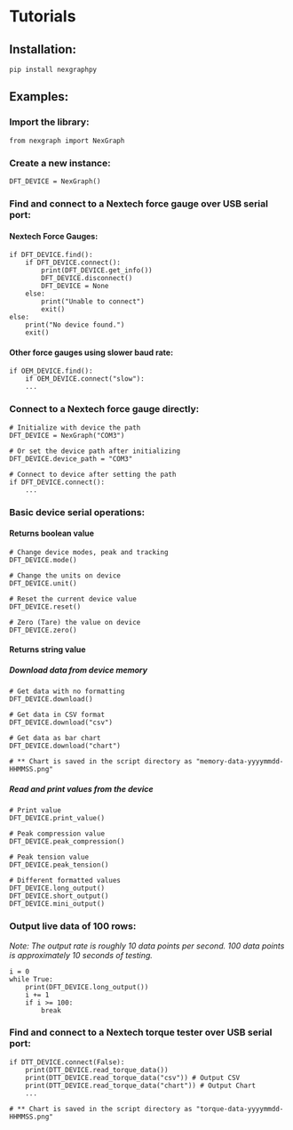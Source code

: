# Tutorials

## Installation:

`pip install nexgraphpy`

## Examples:

### Import the library:

`from nexgraph import NexGraph`

### Create a new instance:

`DFT_DEVICE = NexGraph()`

### Find and connect to a Nextech force gauge over USB serial port:

#### Nextech Force Gauges:

```
if DFT_DEVICE.find():
    if DFT_DEVICE.connect():
        print(DFT_DEVICE.get_info())
        DFT_DEVICE.disconnect()
        DFT_DEVICE = None
    else:
        print("Unable to connect")
        exit()
else:
    print("No device found.")
    exit()
```

#### Other force gauges using slower baud rate:
```
if OEM_DEVICE.find():
    if OEM_DEVICE.connect("slow"):
    ...
```

### Connect to a Nextech force gauge directly:

```
# Initialize with device the path
DFT_DEVICE = NexGraph("COM3")

# Or set the device path after initializing
DFT_DEVICE.device_path = "COM3"

# Connect to device after setting the path
if DFT_DEVICE.connect():
    ...
```

### Basic device serial operations:

#### Returns boolean value
```
# Change device modes, peak and tracking
DFT_DEVICE.mode()

# Change the units on device
DFT_DEVICE.unit()

# Reset the current device value
DFT_DEVICE.reset()

# Zero (Tare) the value on device
DFT_DEVICE.zero()
```

#### Returns string value

##### Download data from device memory
```
# Get data with no formatting
DFT_DEVICE.download()

# Get data in CSV format
DFT_DEVICE.download("csv")

# Get data as bar chart
DFT_DEVICE.download("chart")

# ** Chart is saved in the script directory as "memory-data-yyyymmdd-HHMMSS.png"
```

##### Read and print values from the device

```
# Print value
DFT_DEVICE.print_value()

# Peak compression value
DFT_DEVICE.peak_compression()

# Peak tension value
DFT_DEVICE.peak_tension()

# Different formatted values
DFT_DEVICE.long_output()
DFT_DEVICE.short_output()
DFT_DEVICE.mini_output()
```

### Output live data of 100 rows:

*Note: 
The output rate is roughly 10 data points per second.
100 data points is approximately 10 seconds of testing.*

```
i = 0
while True:
    print(DFT_DEVICE.long_output())
    i += 1
    if i >= 100:
        break
```

### Find and connect to a Nextech torque tester over USB serial port:
```
if DTT_DEVICE.connect(False):
    print(DTT_DEVICE.read_torque_data())
    print(DTT_DEVICE.read_torque_data("csv")) # Output CSV
    print(DTT_DEVICE.read_torque_data("chart")) # Output Chart
    ...

# ** Chart is saved in the script directory as "torque-data-yyyymmdd-HHMMSS.png"
```